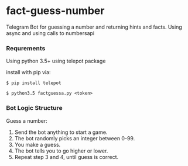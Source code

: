 # fact-guess-number
Telegram Bot for guessing a number and returning hints and facts.
Using async and using calls to numbersapi

### Requrements
Using python 3.5+
using telepot package

install with pip via:

```
$ pip install telepot
```

```
$ python3.5 factguessa.py <token>
```

### Bot Logic Structure
Guess a number:
1. Send the bot anything to start a game.
2. The bot randomly picks an integer between 0-99.
3. You make a guess.
4. The bot tells you to go higher or lower.
5. Repeat step 3 and 4, until guess is correct.
